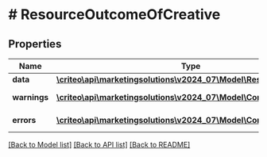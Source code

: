# # ResourceOutcomeOfCreative

## Properties

Name | Type | Description | Notes
------------ | ------------- | ------------- | -------------
**data** | [**\criteo\api\marketingsolutions\v2024_07\Model\ResourceOfCreative**](ResourceOfCreative.md) |  | [optional]
**warnings** | [**\criteo\api\marketingsolutions\v2024_07\Model\CommonProblem[]**](CommonProblem.md) |  | [optional] [readonly]
**errors** | [**\criteo\api\marketingsolutions\v2024_07\Model\CommonProblem[]**](CommonProblem.md) |  | [optional] [readonly]

[[Back to Model list]](../../README.md#models) [[Back to API list]](../../README.md#endpoints) [[Back to README]](../../README.md)
